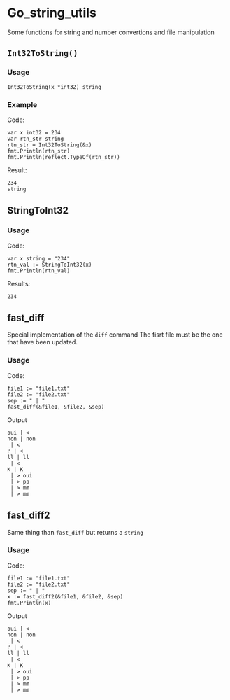 # Go_string_utils

Some functions for string and number convertions and file manipulation

## `Int32ToString()`

### Usage

`Int32ToString(x *int32) string`

### Example

Code: 

```
var x int32 = 234
var rtn_str string
rtn_str = Int32ToString(&x)
fmt.Println(rtn_str)
fmt.Println(reflect.TypeOf(rtn_str))
```

Result:

```
234
string
```

## StringToInt32

### Usage

Code: 

```
var x string = "234"
rtn_val := StringToInt32(x)
fmt.Println(rtn_val)
```

Results:

```
234
```

## fast_diff

Special implementation of the `diff` command
The fisrt file must be the one that have been updated.

### Usage

Code:

```
file1 := "file1.txt"
file2 := "file2.txt"
sep := " | "
fast_diff(&file1, &file2, &sep)
```

Output

```
oui | <
non | non
 | <
P | <
ll | ll
 | <
K | K
 | > oui
 | > pp
 | > mm
 | > mm
```

## fast_diff2

Same thing than `fast_diff` but returns a `string`

### Usage

Code:

```
file1 := "file1.txt"
file2 := "file2.txt"
sep := " | "
x := fast_diff2(&file1, &file2, &sep)
fmt.Println(x)
```

Output

```
oui | <
non | non
 | <
P | <
ll | ll
 | <
K | K
 | > oui
 | > pp
 | > mm
 | > mm
```


